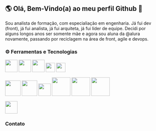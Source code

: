 ## 🌎 Olá, Bem-Vindo(a) ao meu perfil Github 👋 

Sou analista de formação, com especialiação em engenharia. Já fui dev (front), já fui analista, já fui arquiteta, já fui líder de equipe. 
Decidi por alguns longos anos ser somente mãe e agora sou aluna da @alura novamente, passando por reciclagem na área de front, agile e devops.

<!--<picture>
  <source media="(prefers-color-scheme: dark)" srcset="https://user-images.githubusercontent.com/25423296/163456776-7f95b81a-f1ed-45f7-b7ab-8fa810d529fa.png">
  <source media="(prefers-color-scheme: light)" srcset="https://user-images.githubusercontent.com/25423296/163456779-a8556205-d0a5-45e2-ac17-42d089e3c3f8.png">
  <img alt="Imagem Cabeçalho" src="https://user-images.githubusercontent.com/25423296/163456779-a8556205-d0a5-45e2-ac17-42d089e3c3f8.png">
</picture>-->

<!--
![Snake animation](https://github.com/ksilvagito/ksilvagito/blob/output/github-contribution-grid-snake.svg)
-->

### ⚙ Ferramentas e Tecnologias

<img heigth="40" width="40" src="https://cdn.jsdelivr.net/gh/devicons/devicon/icons/css3/css3-plain-wordmark.svg" /> <img heigth="40" width="40" src="https://cdn.jsdelivr.net/gh/devicons/devicon/icons/html5/html5-plain-wordmark.svg" /> <img  heigth="40" width="40" src="https://cdn.jsdelivr.net/gh/devicons/devicon/icons/sass/sass-original.svg" />  <img heigth="30" width="30" src="https://cdn.jsdelivr.net/gh/devicons/devicon/icons/figma/figma-original.svg" /> <img heigth="30" width="30" src="https://cdn.jsdelivr.net/gh/devicons/devicon/icons/javascript/javascript-plain.svg" /> 

<img heigth="50" width="50" src="https://cdn.jsdelivr.net/gh/devicons/devicon/icons/git/git-original-wordmark.svg" /> <img heigth="50" width="50" src="https://cdn.jsdelivr.net/gh/devicons/devicon/icons/java/java-original-wordmark.svg" />  <img heigth="40" width="40" src="https://cdn.jsdelivr.net/gh/devicons/devicon/icons/linux/linux-original.svg" /> <img heigth="60" width="60" src="https://cdn.jsdelivr.net/gh/devicons/devicon/icons/oracle/oracle-original.svg" /> <img heigth="60" width="60" src="https://cdn.jsdelivr.net/gh/devicons/devicon/icons/postgresql/postgresql-original-wordmark.svg" />  <img heigth="60" width="60" src="https://cdn.jsdelivr.net/gh/devicons/devicon/icons/apache/apache-original-wordmark.svg" />          

<img  heigth="40" width="40" src="https://cdn.jsdelivr.net/gh/devicons/devicon/icons/jira/jira-original-wordmark.svg" />
          
          
          
          
          
          

### Contato

<!--<div>
  <a href="https://www.linkedin.com/in/kerle-soliveira" target="_blank">
    <img loading="lazy" src="https://img.shields.io/badge/-LinkedIn-%230077B5?style=for-the-badge&logo=linkedin&logoColor=white" target="_blank">
  </a>   
</div>
-->

<!--
**ksilvagito/ksilvagito** is a ✨ _special_ ✨ repository because its `README.md` (this file) appears on your GitHub profile.

Here are some ideas to get you started:

- 🔭 I’m currently working on ...
- 🌱 I’m currently learning ...
- 👯 I’m looking to collaborate on ...
- 🤔 I’m looking for help with ...
- 💬 Ask me about ...
- 📫 How to reach me: ...
- 😄 Pronouns: ...
- ⚡ Fun fact: ...
-->
